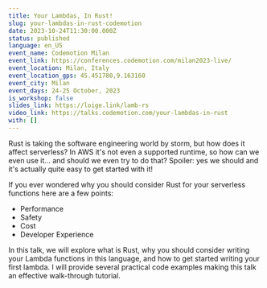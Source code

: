 ```yaml
---
title: Your Lambdas, In Rust!
slug: your-lambdas-in-rust-codemotion
date: 2023-10-24T11:30:00.000Z
status: published
language: en_US
event_name: Codemotion Milan
event_link: https://conferences.codemotion.com/milan2023-live/
event_location: Milan, Italy
event_location_gps: 45.451780,9.163160
event_city: Milan
event_days: 24-25 October, 2023
is_workshop: false
slides_link: https://loige.link/lamb-rs
video_link: https://talks.codemotion.com/your-lambdas-in-rust
with: []
---
```


Rust is taking the software engineering world by storm, but how does it affect serverless? In AWS it's not even a supported runtime, so how can we even use it... and should we even try to do that? Spoiler: yes we should and it's actually quite easy to get started with it!

If you ever wondered why you should consider Rust for your serverless functions here are a few points:

- Performance
- Safety
- Cost
- Developer Experience

In this talk, we will explore what is Rust, why you should consider writing your Lambda functions in this language, and how to get started writing your first lambda. I will provide several practical code examples making this talk an effective walk-through tutorial.